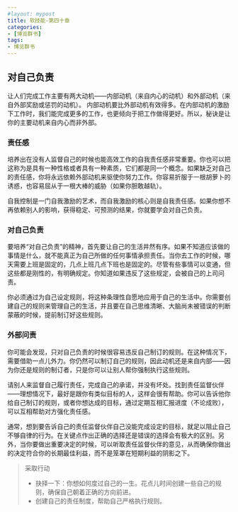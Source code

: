 ```yaml
---
#layout: mypost
title: 软技能-第四十章
categories:
- [博览群书]
tags:
- 博览群书
---
```


## 对自己负责

让人们完成工作主要有两大动机——内部动机（来自内心的动机）和外部动机（来自外部奖励或惩罚的动机）。
内部动机要比外部动机有效得多。在内部动机的激励下工作时，我们能完成更多的工作，也更倾向于把工作做得更好。所以，秘诀是让你的主要动机来自内心而非外部。

### 责任感

培养出在没有人监督自己的时候也能高效工作的自我责任感非常重要。你也可以把这称为是具有一种性格或者具有一种素质，它们都是同一个概念。如果缺乏对自己的责任感，你将永远依赖外部动机来驱使你努力工作。你容易折服于一根胡萝卜的诱惑，也容易屈从于一根大棒的威胁（如果你胆敢越轨）。

自我控制是一门自我激励的艺术，而自我激励的核心则是自我责任感。如果你想不再依赖别人的影响，获得稳定、可预测的结果，你就要学会对自己负责。

### 对自己负责

要培养“对自己负责”的精神，首先要让自己的生活井然有序。如果不知道应该做的事情是什么，就不能真正为自己所做的任何事情承担责任。当你去工作的时候，哪天需要上班是固定的，几点上班几点下班也是固定的。尽管有些事情可以变通，但这些都是刚性的，有明确规定。你知道如果违反了这些规定，会被自己的上司问责。

你必须通过为自己设定规则，将这种条理性自愿地应用于自己的生活中。你需要创建自己的规则来管理自己的生活，并且要在自己思维清晰、大脑尚未被错误的判断蒙蔽的时候，提前制订好这些规则。

### 外部问责

你可能会发现，只对自己负责的时候很容易违反自己制订的规则。在这种情况下，需要借助一点儿外力。你仍然可以制订自己的规则，因此动机还是来自内部——因为你还是规则的制订者，只是你可以让别人帮你强制执行这些规则。

请别人来监督自己履行责任，完成自己的承诺，并没有坏处。找到责任监督伙伴——理想情况下，最好是跟你有类似目标的人，这样会很有帮助。你可以告诉他你给自己制订的规则，或者你想达成的目标，通过定期互相汇报进度（不论成败），可以互相帮助对方强化责任感。

通常，想到要告诉自己的责任监督伙伴自己没能完成设定的目标，就足以阻止自己不够自律的行为。在关键点作出正确的选择还是错误的选择会有极大的区别。另外，当你要做出重要决定的时候，可以听取责任监督伙伴的意见，从而确保你做出的决定符合你的长期最佳利益，而不是笼罩在短期利益的阴影之下。

> 采取行动
>
> * 抉择一下：你想如何度过自己的一生。花点儿时间创建一些自己的规则，确保自己朝着正确的方向前进。
> * 创建自己的责任制度，帮助自己严格执行规则。

